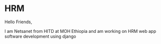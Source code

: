# HRM

Hello Friends, 

I am Netsanet from HITD at MOH Ethiopia and am working on HRM web app software development using django  


